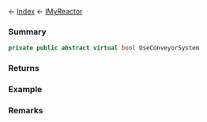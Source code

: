 ← [Index](Api-Index) ← [IMyReactor](Sandbox.ModAPI.Ingame.IMyReactor)

### Summary

```csharp
private public abstract virtual bool UseConveyorSystem
```

### Returns

### Example

### Remarks

